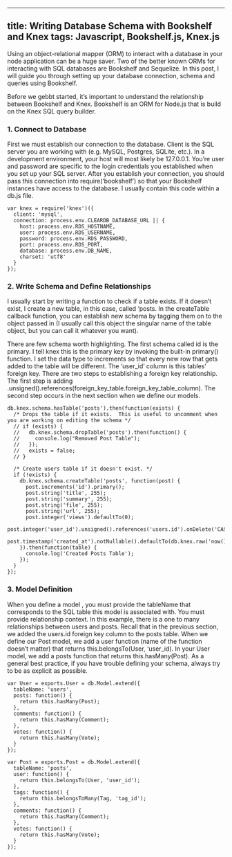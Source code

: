 
---
title: Writing Database Schema with Bookshelf and Knex
tags: Javascript, Bookshelf.js, Knex.js
---

Using an object-relational mapper (ORM) to interact with a database in your node application can be a huge saver.  Two of the better known ORMs for interacting with SQL databases are Bookshelf and Sequelize.  In this post, I will guide you through setting up your database connection, schema and queries using Bookshelf.

Before we gebbt started, it’s important to understand the relationship between Bookshelf and Knex.  Bookshelf is an ORM for Node.js that is build on the Knex SQL query builder.

### 1. Connect to Database

First we must establish our connection to the database.  Client is the SQL server you are working with (e.g. MySQL, Postgres, SQLite, etc.).  In a development environment, your host will most likely be 127.0.0.1.  You’re user and password are specific to the login credentials you established when you set up your SQL server.  After you establish your connection, you should pass this connection into require(‘bookshelf’) so that your Bookshelf instances have access to the database.  I usually contain this code within a db.js file.

```
var knex = require('knex')({
  client: 'mysql',
  connection: process.env.CLEARDB_DATABASE_URL || {
    host: process.env.RDS_HOSTNAME,
    user: process.env.RDS_USERNAME,
    password: process.env.RDS_PASSWORD,
    port: process.env.RDS_PORT,
    database: process.env.DB_NAME,
    charset: 'utf8'
  }
});

```

### 2.  Write Schema and Define Relationships

I usually start by writing a function to check if a table exists.  If it doesn’t exist, I create a new table, in this case, called ‘posts.  In the createTable callback function, you can establish new schema by tagging them on to the object passed in (I usually call this object the singular name of the table object, but you can call it whatever you want).  

There are few schema worth highlighting.  The first schema called id is the primary.  I tell knex this is the primary key by invoking the built-in primary() function.  I set the data type to increments so that every new row that gets added to the table will be different.  The ‘user_id’ column is this tables’ foreign key.  There are two steps to establishing a foreign key relationship.  The first step is adding .unsigned().references(foreign_key_table.foreign_key_table_column).   The second step occurs in the next section when we define our models.

```
db.knex.schema.hasTable('posts').then(function(exists) {
  /* Drops the table if it exists.  This is useful to uncomment when you are working on editing the schema */
  // if (exists) {
  //   db.knex.schema.dropTable('posts').then(function() {
  //     console.log("Removed Post Table");
  //   });
  //   exists = false;
  // }

  /* Create users table if it doesn't exist. */
  if (!exists) {
    db.knex.schema.createTable('posts', function(post) {
      post.increments('id').primary();
      post.string('title', 255);
      post.string('summary', 255);
      post.string('file', 255);
      post.string('url', 255);
      post.integer('views').defaultTo(0);
      post.integer('user_id').unsigned().references('users.id').onDelete('CASCADE');
      post.timestamp('created_at').notNullable().defaultTo(db.knex.raw('now()'));
    }).then(function(table) {
      console.log('Created Posts Table');
    });
  }
});
```

### 3. Model Definition

When you define a model , you must provide the tableName that corresponds to the SQL table this model is associated with.  You must provide relationship context.  In this example, there is a one to many relationships between users and posts.  Recall that in the previous section, we added the users.id foreign key column to the posts table.  When we define our Post model, we add a user function (name of the function doesn’t matter) that returns this.belongsTo(User, ‘user_id).  In your User model, we add a posts function that returns this.hasMany(Post).  As a general best practice, if you have trouble defining your schema, always try to be as explicit as possible.

```
var User = exports.User = db.Model.extend({
  tableName: 'users',
  posts: function() {
    return this.hasMany(Post);
  },
  comments: function() {
    return this.hasMany(Comment);
  },
  votes: function() {
    return this.hasMany(Vote);
  }
});

var Post = exports.Post = db.Model.extend({
  tableName: 'posts',
  user: function() {
    return this.belongsTo(User, 'user_id');
  },
  tags: function() {
    return this.belongsToMany(Tag, 'tag_id');
  },
  comments: function() {
    return this.hasMany(Comment);
  },
  votes: function() {
    return this.hasMany(Vote);
  }
});
```
